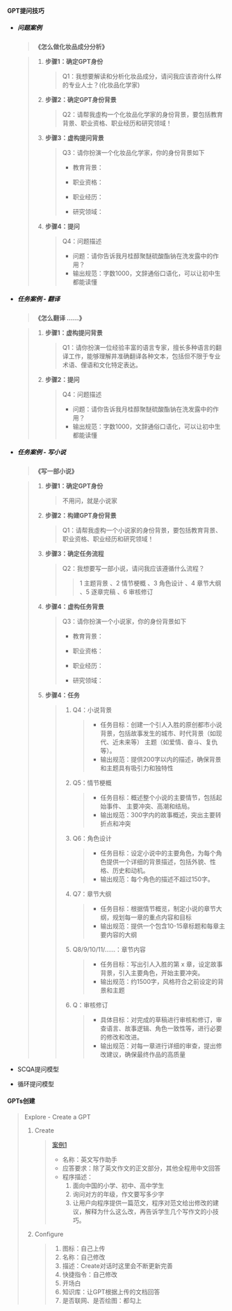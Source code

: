 #### GPT提问技巧

* ##### 问题案例

  > **《怎么做化妆品成分分析》**

  > 1. **步骤1：确定GPT身份**
  >
  >    > Q1：我想要解读和分析化妆品成分，请问我应该咨询什么样的专业人士？(化妆品化学家)
  >
  > 2. **步骤2：确定GPT身份背景**
  >
  >    > Q2：请帮我虛构一个化妆品化学家的身份背景，要包括教育背景、职业资格、职业经历和研究领域！
  >
  > 3. **步骤3：虚构提问背景**
  >
  >    > Q3：请你扮演一个化妆品化学家，你的身份背景如下
  >    >
  >    > * 教育背景：
  >    >
  >    > * 职业资格：
  >    >
  >    > * 职业经历：
  >    >
  >    > * 研究领域：
  >
  > 4. **步骤4：提问**
  >
  >    > Q4：问题描述
  >    >
  >    > * 问题：请你告诉我月桂醇聚醚硫酸酯钠在洗发露中的作用？
  >    > * 输出规范：字数1000，文辞通俗口语化，可以让初中生都能读懂

* ##### 任务案例 - 翻译

  > **《怎么翻译 ……》**

  > 1. **步骤1：虚构提问背景**
  >
  >    > Q1：请你扮演一位经验丰富的语言专家，擅长多种语言的翻译工作，能够理解井准确翻译各种文本，包括但不限于专业术语、俚语和文化特定表达。
  >
  > 2. **步骤2：提问**
  >
  >    > Q4：问题描述
  >    >
  >    > * 问题：请你告诉我月桂醇聚醚硫酸酯钠在洗发露中的作用？
  >    > * 输出规范：字数1000，文辞通俗口语化，可以让初中生都能读懂

* ##### 任务案例 - 写小说

  > **《写一部小说》**

  > 1. **步骤1：确定GPT身份**
  >
  >    > 不用问，就是小说家
  >
  > 2. **步骤2：构建GPT身份背景**
  >
  >    > Q1：请帮我虛构一个小说家的身份背景，要包括教育背景、职业资格、职业经历和研究领域！
  >
  > 3. **步骤3：确定任务流程**
  >
  >    > Q2：我想要写一部小说，请问我应该遵循什么流程？
  >    >
  >    > > 1 主题背景 、2 情节梗概 、3 角色设计 、4 章节大纲 、5 逐章完稿 、6 审核修订
  >
  > 4. **步骤4：虚构任务背景**
  >
  >    > Q3：请你扮演一个小说家，你的身份背景如下
  >    >
  >    > * 教育背景：
  >    >
  >    > * 职业资格：
  >    >
  >    > * 职业经历：
  >    >
  >    > * 研究领域：
  >
  > 5. **步骤4：任务**
  >
  >    > 1. Q4：小说背景
  >    >
  >    >    > * 任务目标：创建一个引人入胜的原创都市小说背景，包括故事发生的城市、时代背景（如现代、近未来等） 主题（如爱情、奋斗、复仇等）。
  >    >    > * 输出规范：提供200字以内的描述，确保背景和主题具有吸引力和独特性
  >    >
  >    > 2. Q5：情节梗概
  >    >
  >    >    > * 任务目标：概述整个小说的主要情节，包括起始事件、 主要冲突、高潮和结局。
  >    >    > * 输出规范：300字内的故事概述，突出主要转折点和冲突
  >    >
  >    > 3. Q6：角色设计
  >    >
  >    >    >* 任务目标：设定小说中的主要角色，为每个角色提供一个详细的背景描述，包括外貌、性格、历史和动机。
  >    >    >* 输出规范：每个角色的描述不超过150字。
  >    >
  >    > 4. Q7：章节大纲
  >    >
  >    >    >* 任务目标：根据情节概览，制定小说的章节大纲，规划每一章的重点内容和目标
  >    >    >* 输出规范：提供一个包含10-15章标题和每章主要内容的大纲
  >    >
  >    > 5. Q8/9/10/11/……：章节内容
  >    >
  >    >    > * 任务目标：写出引人入胜的第 x 章，设定故事背景，引入主要角色，开始主要冲突。
  >    >    > * 输出规范：约1500字，风格符合之前设定的背景和主题
  >    >
  >    > 6. Q：审核修订
  >    >
  >    >    > * 具体目标：对完成的草稿进行审核和修订，审查语言、故事逻辑、角色一致性等，进行必要的修改和改进。 
  >    >    > * 输出规范：对每一章进行详细的审查，提出修改建议，确保最终作品的高质量

* SCQA提问模型
* 循环提问模型

#### GPTs创建

> Explore - Create a GPT
>
> 1. Create
>
>    > [案例1](https://www.bilibili.com/video/BV1oa4y1S7x3)
>    >
>    > * 名称：英文写作助手
>    > * 应答要求：除了英文作文的正文部分，其他全程用中文回答
>    > * 程序描述：
>    >   1. 面向中国的小学、初中、高中学生
>    >   2. 询问对方的年级，作文要写多少字
>    >   3. 让用户向程序提供一篇范文，程序对范文给出修改的建议，解释为什么这么改，再告诉学生几个写作文的小技巧。
>
> 2. Configure
>
>    > 1. 图标：自己上传
>    > 2. 名称：自己修改
>    > 3. 描述：Create对话时这里会不断更新完善
>    > 4. 快捷指令：自己修改
>    > 5. 开场白
>    > 6. 知识库：让GPT根据上传的文档回答
>    > 7. 是否联网、是否绘图：都勾上
